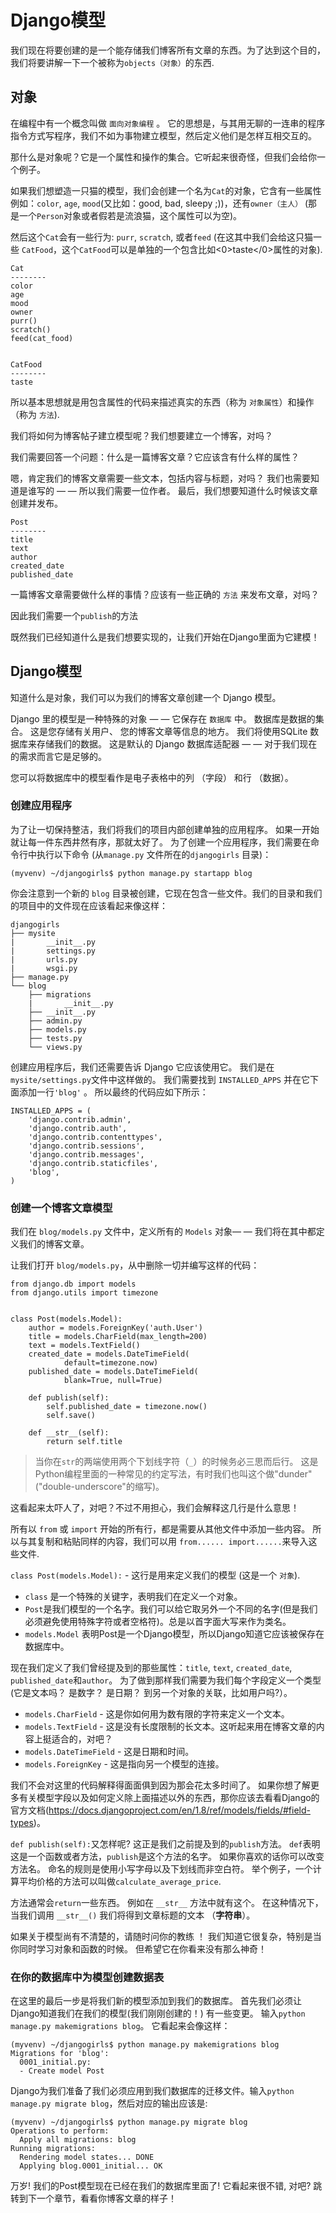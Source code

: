 # Django模型

我们现在将要创建的是一个能存储我们博客所有文章的东西。为了达到这个目的，我们将要讲解一下一个被称为`objects（对象）`的东西.

## 对象

在编程中有一个概念叫做 `面向对象编程` 。 它的思想是，与其用无聊的一连串的程序指令方式写程序，我们不如为事物建立模型，然后定义他们是怎样互相交互的。

那什么是对象呢？它是一个属性和操作的集合。它听起来很奇怪，但我们会给你一个例子。

如果我们想塑造一只猫的模型，我们会创建一个名为`Cat`的对象，它含有一些属性例如：`color`, `age`, `mood`(又比如：good, bad, sleepy ;))，还有`owner（主人）` (那是一个`Person`对象或者假若是流浪猫，这个属性可以为空)。

然后这个`Cat`会有一些行为: `purr`, `scratch`, 或者`feed` (在这其中我们会给这只猫一些 `CatFood`，这个`CatFood`可以是单独的一个包含比如<0>taste</0>属性的对象).

    Cat
    --------
    color
    age
    mood
    owner
    purr()
    scratch()
    feed(cat_food)
    
    
    CatFood
    --------
    taste
    

所以基本思想就是用包含属性的代码来描述真实的东西（称为 `对象属性`）和操作 （称为 `方法`).

我们将如何为博客帖子建立模型呢？我们想要建立一个博客，对吗？

我们需要回答一个问题：什么是一篇博客文章？它应该含有什么样的属性？

嗯，肯定我们的博客文章需要一些文本，包括内容与标题，对吗？ 我们也需要知道是谁写的 — — 所以我们需要一位作者。 最后，我们想要知道什么时候该文章创建并发布。

    Post
    --------
    title
    text
    author
    created_date
    published_date
    

一篇博客文章需要做什么样的事情？应该有一些正确的 `方法` 来发布文章，对吗？

因此我们需要一个`publish`的方法

既然我们已经知道什么是我们想要实现的，让我们开始在Django里面为它建模！

## Django模型

知道什么是对象，我们可以为我们的博客文章创建一个 Django 模型。

Django 里的模型是一种特殊的对象 — — 它保存在 `数据库` 中。 数据库是数据的集合。 这是您存储有关用户、 您的博客文章等信息的地方。 我们将使用SQLite 数据库来存储我们的数据。 这是默认的 Django 数据库适配器 — — 对于我们现在的需求而言它是足够的。

您可以将数据库中的模型看作是电子表格中的列 （字段） 和行 （数据）。

### 创建应用程序

为了让一切保持整洁，我们将我们的项目内部创建单独的应用程序。 如果一开始就让每一件东西井然有序，那就太好了。 为了创建一个应用程序，我们需要在命令行中执行以下命令 (从`manage.py` 文件所在的`djangogirls` 目录)：

    (myvenv) ~/djangogirls$ python manage.py startapp blog
    

你会注意到一个新的 `blog` 目录被创建，它现在包含一些文件。我们的目录和我们的项目中的文件现在应该看起来像这样：

    djangogirls
    ├── mysite
    |       __init__.py
    |       settings.py
    |       urls.py
    |       wsgi.py
    ├── manage.py
    └── blog
        ├── migrations
        |       __init__.py
        ├── __init__.py
        ├── admin.py
        ├── models.py
        ├── tests.py
        └── views.py
    

创建应用程序后，我们还需要告诉 Django 它应该使用它。 我们是在 `mysite/settings.py`文件中这样做的。 我们需要找到 `INSTALLED_APPS` 并在它下面添加一行`'blog'` 。 所以最终的代码应如下所示：

    INSTALLED_APPS = (
        'django.contrib.admin',
        'django.contrib.auth',
        'django.contrib.contenttypes',
        'django.contrib.sessions',
        'django.contrib.messages',
        'django.contrib.staticfiles',
        'blog',
    )
    

### 创建一个博客文章模型

我们在 `blog/models.py` 文件中，定义所有的 `Models` 对象— — 我们将在其中都定义我们的博客文章。

让我们打开 `blog/models.py`，从中删除一切并编写这样的代码：

    from django.db import models
    from django.utils import timezone
    
    
    class Post(models.Model):
        author = models.ForeignKey('auth.User')
        title = models.CharField(max_length=200)
        text = models.TextField()
        created_date = models.DateTimeField(
                default=timezone.now)
        published_date = models.DateTimeField(
                blank=True, null=True)
    
        def publish(self):
            self.published_date = timezone.now()
            self.save()
    
        def __str__(self):
            return self.title
    

> 当你在`str`的两端使用两个下划线字符（`_`）的时候务必三思而后行。 这是Python编程里面的一种常见的约定写法，有时我们也叫这个做"dunder"("double-underscore"的缩写)。

这看起来太吓人了，对吧？不过不用担心，我们会解释这几行是什么意思！

所有以 `from` 或 `import` 开始的所有行，都是需要从其他文件中添加一些内容。 所以与其复制和粘贴同样的内容，我们可以用 `from...... import......`来导入这些文件.

`class Post(models.Model):` - 这行是用来定义我们的模型 (这是一个 `对象`).

*   `class` 是一个特殊的关键字，表明我们在定义一个对象。
*   `Post`是我们模型的一个名字。我们可以给它取另外一个不同的名字(但是我们必须避免使用特殊字符或者空格符)。总是以首字面大写来作为类名。
*   `models.Model` 表明Post是一个Django模型，所以Django知道它应该被保存在数据库中。

现在我们定义了我们曾经提及到的那些属性：`title`, `text`, `created_date`, `published_date`和`author`。 为了做到那样我们需要为我们每个字段定义一个类型(它是文本吗？ 是数字？ 是日期？ 到另一个对象的关联，比如用户吗?）。

*   `models.CharField` - 这是你如何用为数有限的字符来定义一个文本。
*   `models.TextField` - 这是没有长度限制的长文本。这听起来用在博客文章的内容上挺适合的，对吧？
*   `models.DateTimeField` - 这是日期和时间。
*   `models.ForeignKey` - 这是指向另一个模型的连接。

我们不会对这里的代码解释得面面俱到因为那会花太多时间了。 如果你想了解更多有关模型字段以及如何定义除上面描述以外的东西，那你应该去看看Django的官方文档(https://docs.djangoproject.com/en/1.8/ref/models/fields/#field-types)。

`def publish(self):`又怎样呢? 这正是我们之前提及到的`publish`方法。 `def`表明这是一个函数或者方法，`publish`是这个方法的名字。 如果你喜欢的话你可以改变方法名。 命名的规则是使用小写字母以及下划线而非空白符。 举个例子，一个计算平均价格的方法可以叫做`calculate_average_price`.

方法通常会`return`一些东西。 例如在 `__str__` 方法中就有这个。 在这种情况下，当我们调用 `__str__()` 我们将得到文章标题的文本 （**字符串**）。

如果关于模型尚有不清楚的，请随时问你的教练 ！ 我们知道它很复杂，特别是当你同时学习对象和函数的时候。 但希望它在你看来没有那么神奇！

### 在你的数据库中为模型创建数据表

在这里的最后一步是将我们新的模型添加到我们的数据库。 首先我们必须让Django知道我们在我们的模型(我们刚刚创建的！) 有一些变更。 输入`python manage.py makemigrations blog`。 它看起来会像这样：

    (myvenv) ~/djangogirls$ python manage.py makemigrations blog
    Migrations for 'blog':
      0001_initial.py:
      - Create model Post
    

Django为我们准备了我们必须应用到我们数据库的迁移文件。输入`python manage.py migrate blog`，然后对应的输出应该是:

    (myvenv) ~/djangogirls$ python manage.py migrate blog
    Operations to perform:
      Apply all migrations: blog
    Running migrations:
      Rendering model states... DONE
      Applying blog.0001_initial... OK
    

万岁! 我们的Post模型现在已经在我们的数据库里面了! 它看起来很不错, 对吧? 跳转到下一个章节，看看你博客文章的样子！

